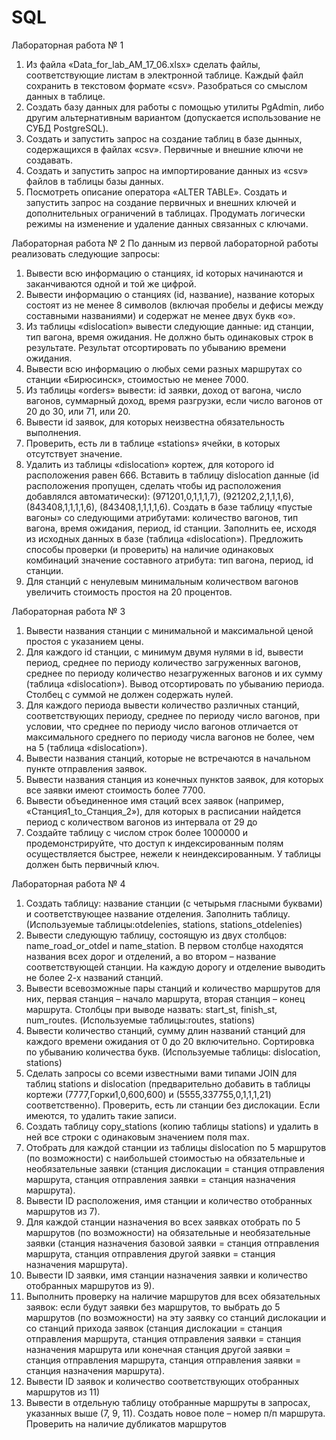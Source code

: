# SQL
Лабораторная работа № 1
1. Из файла «Data_for_lab_AM_17_06.xlsx» сделать файлы, соответствующие листам в
электронной таблице. Каждый файл сохранить в текстовом формате «csv».
Разобраться со смыслом данных в таблице.
2. Создать базу данных для работы с помощью утилиты PgAdmin, либо другим
альтернативным вариантом (допускается использование не СУБД PostgreSQL).
3. Создать и запустить запрос на создание таблиц в базе дынных, содержащихся в
файлах «csv». Первичные и внешние ключи не создавать.
4. Создать и запустить запрос на импортирование данных из «csv» файлов в таблицы
базы данных.
5. Посмотреть описание оператора «ALTER TABLE». Создать и запустить запрос на
создание первичных и внешних ключей и дополнительных ограничений в таблицах.
Продумать логически режимы на изменение и удаление данных связанных с
ключами.

Лабораторная работа № 2
По данным из первой лабораторной работы реализовать следующие запросы:
1. Вывести всю информацию о станциях, id которых начинаются и
заканчиваются одной и той же цифрой.
2. Вывести информацию о станциях (id, название), название которых состоят
из не менее 8 символов (включая пробелы и дефисы между составными
названиями) и содержат не менее двух букв «о».
3. Из таблицы «dislocation» вывести следующие данные: ид станции, тип
вагона, время ожидания. Не должно быть одинаковых строк в результате.
Результат отсортировать по убыванию времени ожидания.
4. Вывести всю информацию о любых семи разных маршрутах со станции
«Бирюсинск», стоимостью не менее 7000.
5. Из таблицы «orders» вывести: id заявки, доход от вагона, число вагонов,
суммарный доход, время разгрузки, если число вагонов от 20 до 30, или 71,
или 20.
6. Вывести id заявок, для которых неизвестна обязательность выполнения.
7. Проверить, есть ли в таблице «stations» ячейки, в которых отсутствует
значение.
8. Удалить из таблицы «dislocation» кортеж, для которого id расположения
равен 666. Вставить в таблицу dislocation данные (id расположения
пропущен, сделать чтобы ид расположения добавлялся автоматически):
(971201,0,1,1,1,7), (921202,2,1,1,1,6), (843408,1,1,1,1,6), (843408,1,1,1,1,6).
Создать в базе таблицу «пустые вагоны» со следующими атрибутами:
количество вагонов, тип вагона, время ожидания, период, id станции.
Заполнить ее, исходя из исходных данных в базе (таблица «dislocation»).
Предложить способы проверки (и проверить) на наличие одинаковых
комбинаций значение составного атрибута: тип вагона, период, id станции.
9. Для станций с ненулевым минимальным количеством вагонов увеличить
стоимость простоя на 20 процентов.

Лабораторная работа № 3
1. Вывести названия станции с минимальной и максимальной ценой простоя с указанием
цены.
2. Для каждого id станции, с минимум двумя нулями в id, вывести период, среднее по
периоду количество загруженных вагонов, среднее по периоду количество незагруженных
вагонов и их сумму (таблица «dislocation»). Вывод отсортировать по убыванию периода.
Столбец с суммой не должен содержать нулей.
3. Для каждого периода вывести количество различных станций, соответствующих
периоду, среднее по периоду число вагонов, при условии, что среднее по периоду число
вагонов отличается от максимального среднего по периоду числа вагонов не более, чем на
5 (таблица «dislocation»).
4. Вывести названия станций, которые не встречаются в начальном пункте отправления
заявок.
5. Вывести названия станция из конечных пунктов заявок, для которых все заявки имеют
стоимость более 7700.
6. Вывести объединенное имя стаций всех заявок (например, «Станция1_to_Станция_2»),
для которых в расписании найдется период с количеством вагонов из интервала от 29 до
7. Создайте таблицу с числом строк более 1000000 и продемонстрируйте, что доступ к
индексированным полям осуществляется быстрее, нежели к неиндексированным. У
таблицы должен быть первичный ключ.

Лабораторная работа № 4
1. Создать таблицу: название станции (с четырьмя гласными буквами) и
соответствующее название отделения. Заполнить таблицу. (Используемые
таблицы:otdelenies, stations, stations_otdelenies)
2. Вывести следующую таблицу, состоящую из двух столбцов:
name_road_or_otdel и name_station. В первом столбце находятся названия всех
дорог и отделений, а во втором – название соответствующей станции. На каждую
дорогу и отделение выводить не более 2-х названий станций.
3. Вывести всевозможные пары станций и количество маршрутов для них,
первая станция – начало маршрута, вторая станция – конец маршрута. Столбцы при
выводе назвать: start_st, finish_st, num_routes. (Используемые таблицы:routes,
stations)
4. Вывести количество станций, сумму длин названий станций для каждого
времени ожидания от 0 до 20 включительно. Сортировка по убыванию количества
букв. (Используемые таблицы: dislocation, stations)
5. Сделать запросы со всеми известными вами типами JOIN для таблиц
stations и dislocation (предварительно добавить в таблицы кортежи (7777,Горки1,0,600,600) и (5555,337755,0,1,1,1,21) соответственно). Проверить, есть ли станции
без дислокации. Если имеются, то удалить такие записи.
6. Создать таблицу copy_stations (копию таблицы stations) и удалить в ней все
строки с одинаковым значением поля max.
7. Отобрать для каждой станции из таблицы dislocation по 5 маршрутов (по
возможности) с наибольшей стоимостью на обязательные и необязательные заявки
(станция дислокации = станция отправления маршрута, станция отправления
заявки = станция назначения маршрута).
8. Вывести ID расположения, имя станции и количество отобранных
маршрутов из 7).
9. Для каждой станции назначения во всех заявках отобрать по 5 маршрутов
(по возможности) на обязательные и необязательные заявки (станция назначения
базовой заявки = станция отправления маршрута, станция отправления другой
заявки = станция назначения маршрута).
10. Вывести ID заявки, имя станции назначения заявки и количество
отобранных маршрутов из 9).
11. Выполнить проверку на наличие маршрутов для всех обязательных
заявок: если будут заявки без маршрутов, то выбрать до 5 маршрутов (по
возможности) на эту заявку со станций дислокации и со станций прихода заявок
(станция дислокации = станция отправления маршрута, станция отправления
заявки = станция назначения маршрута или конечная станция другой заявки =
станция отправления маршрута, станция отправления заявки = станция назначения
маршрута).
12. Вывести ID заявок и количество соответствующих отобранных
маршрутов из 11)
13. Вывести в отдельную таблицу отобранные маршруты в запросах,
указанных выше (7, 9, 11). Создать новое поле – номер п/п маршрута. Проверить на
наличие дубликатов маршрутов
